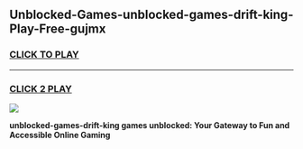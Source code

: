 
## Unblocked-Games-unblocked-games-drift-king-Play-Free-gujmx
<h3>
<a href="https://premium76.site?title=unblocked-games-drift-king&ref=23A">CLICK TO PLAY</a></h3>
<hr>

<h3>
<a href="https://premium76.site?title=unblocked-games-drift-king&ref=23A">CLICK 2 PLAY</a>
  
</h3>

<a href="https://premium76.site?title=unblocked-games-drift-king&ref=23A"><img src="https://clearcache.store/games.png"></a>


**unblocked-games-drift-king games unblocked: Your Gateway to Fun and Accessible Online Gaming**
